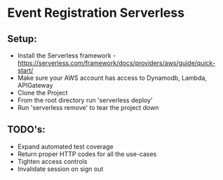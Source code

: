 # Event Registration Serverless

## Setup:
* Install the Serverless framework - https://serverless.com/framework/docs/providers/aws/guide/quick-start/
* Make sure your AWS account has access to Dynamodb, Lambda, APIGateway
* Clone the Project
* From the root directory run 'serverless deploy'
* Run 'serverless remove' to tear the project down

## TODO's:
* Expand automated test coverage
* Return proper HTTP codes for all the use-cases
* Tighten access controls
* Invalidate session on sign out
